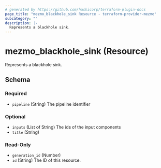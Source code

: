 ```yaml
---
# generated by https://github.com/hashicorp/terraform-plugin-docs
page_title: "mezmo_blackhole_sink Resource - terraform-provider-mezmo"
subcategory: ""
description: |-
  Represents a blackhole sink.
---
```


# mezmo_blackhole_sink (Resource)

Represents a blackhole sink.



<!-- schema generated by tfplugindocs -->
## Schema

### Required

- `pipeline` (String) The pipeline identifier

### Optional

- `inputs` (List of String) The ids of the input components
- `title` (String)

### Read-Only

- `generation_id` (Number)
- `id` (String) The ID of this resource.


